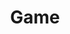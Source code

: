 ---
toc: false
comments: false
layout: post
title:  Game
description: game
type: tangibles
courses: { compsci: {week: 8} }
---